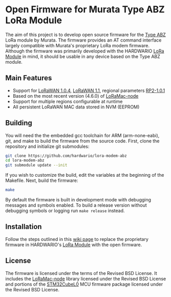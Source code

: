 # Open Firmware for Murata Type ABZ LoRa Module

The aim of this project is to develop open source firmware for the [Type ABZ](https://github.com/hardwario/lora-modem-abz/wiki/Type-ABZ-Modules) LoRa module by Murata. The firmware provides an AT command interface largely compatible with Murata's proprietary LoRa modem firmware. Although the firmware was primarily developed with the HARDWARIO [LoRa Module](https://shop.hardwario.com/lora-module/) in mind, it should be usable in any device based on the Type ABZ module.

## Main Features

* Support for [LoRaWAN 1.0.4](https://resources.lora-alliance.org/technical-specifications/ts001-1-0-4-lorawan-l2-1-0-4-specification), [LoRaWAN 1.1](https://resources.lora-alliance.org/technical-specifications/lorawan-specification-v1-1), regional parameters [RP2-1.0.1](https://resources.lora-alliance.org/technical-specifications/rp2-1-0-1-lorawan-regional-parameters)
* Based on the most recent version (4.6.0) of [LoRaMac-node](https://github.com/Lora-net/LoRaMac-node)
* Support for multiple regions configurable at runtime
* All persistent LoRaWAN MAC data stored in NVM (EEPROM)

## Building

You will need the the embedded gcc toolchain for ARM (arm-none-eabi), git, and make to build the firmware from the source code. First, clone the repository and initialize git submodules:
```sh
git clone https://github.com/hardwario/lora-modem-abz
cd lora-modem-abz
git submodule update --init
```
If you wish to customize the build, edit the variables at the beginning of the Makefile. Next, build the firmware:
```sh
make
```
By default the firmware is built in development mode with debugging messages and symbols enabled. To build a release version without debugging symbols or logging run `make release` instead.

## Installation
Follow the steps outlined in this [wiki page](https://github.com/hardwario/lora-modem-abz/wiki/LoRa-Module-Firmware-Replacement) to replace the proprietary firmware in HARDWARIO's [LoRa Module](https://shop.hardwario.com/lora-module/) with the open firmware.

## License

The firmware is licensed under the terms of the Revised BSD License. It includes the [LoRaMac-node](https://github.com/Lora-net/LoRaMac-node) library licensed under the Revised BSD License and portions of the [STM32CubeL0](https://github.com/STMicroelectronics/STM32CubeL0) MCU firmware package licensed under the Revised BSD License.

